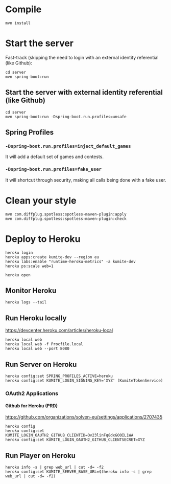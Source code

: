 # Compile

    mvn install

# Start the server

Fast-track (skipping the need to login with an external identity referential (like Github):

    cd server
    mvn spring-boot:run

## Start the server with external identity referential (like Github)

    cd server
    mvn spring-boot:run -Dspring-boot.run.profiles=unsafe
    
## Spring Profiles

### `-Dspring-boot.run.profiles=inject_default_games`

It will add a default set of games and contests.

### `-Dspring-boot.run.profiles=fake_user`

It will shortcut through security, making all calls being done with a fake user.

# Clean your style

    mvn com.diffplug.spotless:spotless-maven-plugin:apply
    mvn com.diffplug.spotless:spotless-maven-plugin:check

# Deploy to Heroku

    heroku login
    heroku apps:create kumite-dev --region eu
    heroku labs:enable "runtime-heroku-metrics" -a kumite-dev
    heroku ps:scale web=1
    
    heroku open
    
## Monitor Heroku

    heroku logs --tail

## Run Heroku locally

https://devcenter.heroku.com/articles/heroku-local

    heroku local web
    heroku local web -f Procfile.local
    heroku local web --port 8080

## Run Server on Heroku

    heroku config:set SPRING_PROFILES_ACTIVE=heroku
    heroku config:set KUMITE_LOGIN_SIGNING_KEY='XYZ' (KumiteTokenService)

### OAuth2 Applications

#### Github for Heroku (PRD)

https://github.com/organizations/solven-eu/settings/applications/2707435

    heroku config
    heroku config:set KUMITE_LOGIN_OAUTH2_GITHUB_CLIENTID=Ov23linFq8dxGOOIL1WA
    heroku config:set KUMITE_LOGIN_OAUTH2_GITHUB_CLIENTSECRET=XYZ

## Run Player on Heroku

    heroku info -s | grep web_url | cut -d= -f2
    heroku config:set KUMITE_SERVER_BASE_URL=$(heroku info -s | grep web_url | cut -d= -f2)
